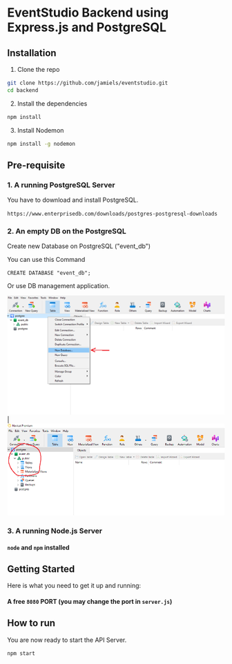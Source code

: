 # EventStudio Backend using Express.js and PostgreSQL

## Installation
1. Clone the repo

```bash
git clone https://github.com/jamiels/eventstudio.git
cd backend
```
2. Install the dependencies

```bash
npm install
```

3. Install Nodemon

```bash
npm install -g nodemon
```


## Pre-requisite
### 1. A running PostgreSQL Server
You have to download and install PostgreSQL.

`https://www.enterprisedb.com/downloads/postgres-postgresql-downloads`

### 2. An empty DB on the PostgreSQL

Create new Database on PostgreSQL ("event_db")

You can use this Command
```
CREATE DATABASE "event_db";
```
Or use DB management application.


![](screenshots/Screenshot1.png) | ![](screenshots/Screenshot2.png)


### 3. A running Node.js Server
#### `node` and `npm` installed


## Getting Started
Here is what you need to get it up and running:

#### A free `8080` PORT (you may change the port in `server.js`)


## How to run
You are now ready to start the API Server.

```bash
npm start
```
